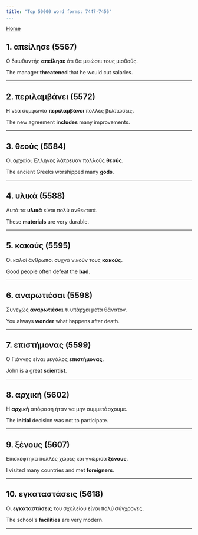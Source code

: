 ```yaml
---
title: "Top 50000 word forms: 7447-7456"
...
```


[Home](./) 

## 1. απείλησε (5567)

Ο διευθυντής **απείλησε** ότι θα μειώσει τους μισθούς.  

The manager **threatened** that he would cut salaries.

---

## 2. περιλαμβάνει (5572)

Η νέα συμφωνία **περιλαμβάνει** πολλές βελτιώσεις.  

The new agreement **includes** many improvements.

---

## 3. θεούς (5584)

Οι αρχαίοι Έλληνες λάτρευαν πολλούς **θεούς**.  

The ancient Greeks worshipped many **gods**.

---

## 4. υλικά (5588)

Αυτά τα **υλικά** είναι πολύ ανθεκτικά.

These **materials** are very durable.

---

## 5. κακούς (5595)

Οι καλοί άνθρωποι συχνά νικούν τους **κακούς**.  

Good people often defeat the **bad**.

---

## 6. αναρωτιέσαι (5598)

Συνεχώς **αναρωτιέσαι** τι υπάρχει μετά θάνατον.  

You always **wonder** what happens after death.

---

## 7. επιστήμονας (5599)

Ο Γιάννης είναι μεγάλος **επιστήμονας**.  

John is a great **scientist**.

---

## 8. αρχική (5602)

Η **αρχική** απόφαση ήταν να μην συμμετάσχουμε.  

The **initial** decision was not to participate.

---

## 9. ξένους (5607)

Επισκέφτηκα πολλές χώρες και γνώρισα **ξένους**.  

I visited many countries and met **foreigners**.

---

## 10. εγκαταστάσεις (5618)

Οι **εγκαταστάσεις** του σχολείου είναι πολύ σύγχρονες.  

The school's **facilities** are very modern.

---

